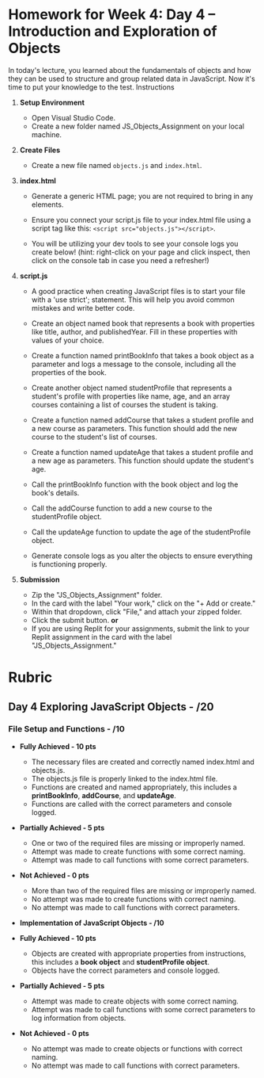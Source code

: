 # Homework for Week 4: Day 4 – Introduction and Exploration of Objects

In today's lecture, you learned about the fundamentals of objects and how they can be used to structure and group related data in JavaScript. Now it's time to put your knowledge to the test.
Instructions

  1. **Setup Environment**
      - Open Visual Studio Code.
      - Create a new folder named JS_Objects_Assignment on your local machine.

  2. **Create Files**
        - Create a new file named `objects.js` and `index.html`.

  3. **index.html**
      - Generate a generic HTML page; you are not required to bring in any elements.

      - Ensure you connect your script.js file to your index.html file using a script tag like this: `<script src="objects.js"></script>`.

      - You will be utilizing your dev tools to see your console logs you create below! (hint: right-click on your page and click inspect, then click on the console tab in case you need a refresher!)

  4. **script.js**

        - A good practice when creating JavaScript files is to start your file with a 'use strict'; statement. This will help you avoid common mistakes and write better code.

        - Create an object named book that represents a book with properties like title, author, and publishedYear. Fill in these properties with values of your choice.

        - Create a function named printBookInfo that takes a book object as a parameter and logs a message to the console, including all the properties of the book.

        - Create another object named studentProfile that represents a student's profile with properties like name, age, and an array courses containing a list of courses the student is taking.

        - Create a function named addCourse that takes a student profile and a new course as parameters. This function should add the new course to the student's list of courses.

        - Create a function named updateAge that takes a student profile and a new age as parameters. This function should update the student's age.

        - Call the printBookInfo function with the book object and log the book's details.

        - Call the addCourse function to add a new course to the studentProfile object.

        - Call the updateAge function to update the age of the studentProfile object.

        - Generate console logs as you alter the objects to ensure everything is functioning properly.

  5. **Submission**
        - Zip the "JS_Objects_Assignment" folder.
        - In the card with the label "Your work," click on the "+ Add or create."
        - Within that dropdown, click "File," and attach your zipped folder.
        - Click the submit button.
        **or**
        - If you are using Replit for your assignments, submit the link to your Replit assignment in the card with the label "JS_Objects_Assignment."

# Rubric

## Day 4 Exploring JavaScript Objects - /20

### File Setup and Functions - /10

- **Fully Achieved - 10 pts**
  - The necessary files are created and correctly named index.html and objects.js.
  - The objects.js file is properly linked to the index.html file.
  - Functions are created and named appropriately, this includes a **printBookInfo**, **addCourse**, and **updateAge**.
  - Functions are called with the correct parameters and console logged.

- **Partially Achieved - 5 pts**
  - One or two of the required files are missing or improperly named.
  - Attempt was made to create functions with some correct naming.
  - Attempt was made to call functions with some correct parameters.

- **Not Achieved - 0 pts**
  - More than two of the required files are missing or improperly named.
  - No attempt was made to create functions with correct naming.
  - No attempt was made to call functions with correct parameters.

- **Implementation of JavaScript Objects - /10**

- **Fully Achieved - 10 pts**
  - Objects are created with appropriate properties from instructions, this includes a **book object** and **studentProfile object**.
  - Objects have the correct parameters and console logged.

- **Partially Achieved - 5 pts**
  - Attempt was made to create objects with some correct naming.
  - Attempt was made to call functions with some correct parameters to log information from objects.

- **Not Achieved - 0 pts**
  - No attempt was made to create objects or functions with correct naming.
  - No attempt was made to call functions with correct parameters.
